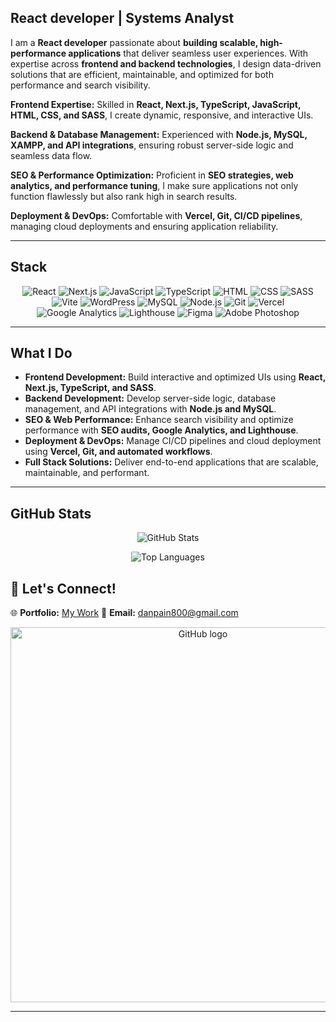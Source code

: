 ## React developer | Systems Analyst

I am a **React developer** passionate about **building scalable, high-performance applications** that deliver seamless user experiences. With expertise across **frontend and backend technologies**, I design data-driven solutions that are efficient, maintainable, and optimized for both performance and search visibility.

**Frontend Expertise:** Skilled in **React, Next.js, TypeScript, JavaScript, HTML, CSS, and SASS**, I create dynamic, responsive, and interactive UIs.

**Backend & Database Management:** Experienced with **Node.js, MySQL, XAMPP, and API integrations**, ensuring robust server-side logic and seamless data flow.

**SEO & Performance Optimization:** Proficient in **SEO strategies, web analytics, and performance tuning**, I make sure applications not only function flawlessly but also rank high in search results.

**Deployment & DevOps:** Comfortable with **Vercel, Git, CI/CD pipelines**, managing cloud deployments and ensuring application reliability.

---

## **Stack**

<div align="center">

![React](https://img.shields.io/badge/-React-61DAFB?logo=react\&logoColor=white\&style=for-the-badge)
![Next.js](https://img.shields.io/badge/-Next.js-000000?logo=next.js\&logoColor=white\&style=for-the-badge)
![JavaScript](https://img.shields.io/badge/-JavaScript-F7DF1E?logo=javascript\&logoColor=black\&style=for-the-badge)
![TypeScript](https://img.shields.io/badge/-TypeScript-007ACC?logo=typescript\&logoColor=white\&style=for-the-badge)
![HTML](https://img.shields.io/badge/-HTML-E34F26?logo=html5\&logoColor=white\&style=for-the-badge)
![CSS](https://img.shields.io/badge/-CSS-1572B6?logo=css3\&logoColor=white\&style=for-the-badge)
![SASS](https://img.shields.io/badge/-SASS-CC6699?logo=sass\&logoColor=white\&style=for-the-badge)
![Vite](https://img.shields.io/badge/-Vite-646CFF?logo=vite\&logoColor=white\&style=for-the-badge)
![WordPress](https://img.shields.io/badge/-WordPress-21759B?logo=wordpress\&logoColor=white\&style=for-the-badge)
![MySQL](https://img.shields.io/badge/-MySQL-4479A1?logo=mysql\&logoColor=white\&style=for-the-badge)
![Node.js](https://img.shields.io/badge/-Node.js-339933?logo=node.js\&logoColor=white\&style=for-the-badge)
![Git](https://img.shields.io/badge/-Git-F05032?logo=git\&logoColor=white\&style=for-the-badge)
![Vercel](https://img.shields.io/badge/-Vercel-000000?logo=vercel\&logoColor=white\&style=for-the-badge)
![Google Analytics](https://img.shields.io/badge/-Google%20Analytics-FF6F00?logo=google-analytics\&logoColor=white\&style=for-the-badge)
![Lighthouse](https://img.shields.io/badge/-Lighthouse-F44B21?logo=lighthouse\&logoColor=white\&style=for-the-badge)
![Figma](https://img.shields.io/badge/-Figma-000000?logo=figma\&logoColor=1DA1F2\&style=for-the-badge)
![Adobe Photoshop](https://img.shields.io/badge/-Adobe%20Photoshop-31A8FF?logo=adobe\&logoColor=white\&style=for-the-badge)

</div>

---

## **What I Do**

* **Frontend Development:** Build interactive and optimized UIs using **React, Next.js, TypeScript, and SASS**.
* **Backend Development:** Develop server-side logic, database management, and API integrations with **Node.js and MySQL**.
* **SEO & Web Performance:** Enhance search visibility and optimize performance with **SEO audits, Google Analytics, and Lighthouse**.
* **Deployment & DevOps:** Manage CI/CD pipelines and cloud deployment using **Vercel, Git, and automated workflows**.
* **Full Stack Solutions:** Deliver end-to-end applications that are scalable, maintainable, and performant.

---

## GitHub Stats

<p align="center">
  <img src="https://github-readme-stats.vercel.app/api?username=Martin13025&show_icons=true&theme=github_dark&locale=en" alt="GitHub Stats" />
</p>

<p align="center">
  <img src="https://github-readme-stats.vercel.app/api/top-langs/?username=Martin13025&layout=compact&theme=github_dark" alt="Top Languages" />
</p>

## 🔗 **Let's Connect!**

🌐 **Portfolio:** [My Work](https://martin-page.vercel.app/)
📩 **Email:** [danpain800@gmail.com](mailto:danpain800@gmail.com)

<p align="center">
  <img src="https://getlatka.com/blog/wp-content/uploads/2024/12/GitHub-1140x660.jpg" alt="GitHub logo" width="600">
</p>

---




